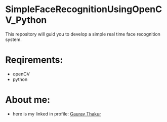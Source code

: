 # SimpleFaceRecognitionUsingOpenCV_Python
This repository will guid you to develop a simple real time face recognition system.

# Reqirements:
* openCV
* python

# About me:
* here is my linked in profile: [Gaurav Thakur](https://www.linkedin.com/in/gaurav-thakur-50797bb8/)
